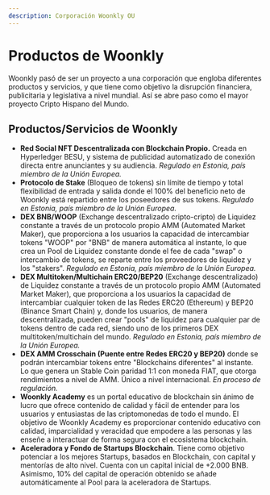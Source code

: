 ```yaml
---
description: Corporación Woonkly OU
---
```


# Productos de Woonkly

Woonkly pasó de ser un proyecto a una corporación que engloba diferentes productos y servicios, y que tiene como objetivo la disrupción financiera, publicitaria y legislativa a nivel mundial. Así se abre paso como el mayor proyecto Cripto Hispano del Mundo.

## Productos/Servicios de Woonkly

* **Red Social NFT Descentralizada con Blockchain Propio.** Creada en Hyperledger BESU, y sistema de publicidad automatizado de conexión directa entre anunciantes y su audiencia. _Regulado en Estonia, país miembro de la Unión Europea._
* **Protocolo de Stake** \(Bloqueo de tokens\) sin límite de tiempo y total flexibilidad de entrada y salida donde el 100% del beneficio neto de Woonkly está repartido entre los poseedores de sus tokens. _Regulado en Estonia, país miembro de la Unión Europea._
* **DEX BNB/WOOP** \(Exchange descentralizado cripto-cripto\) de Liquidez constante a través de un protocolo propio AMM \(Automated Market Maker\), que proporciona a los usuarios la capacidad de intercambiar tokens "WOOP" por "BNB" de manera automática al instante, lo que crea un Pool de Liquidez constante donde el fee de cada "swap" o intercambio de tokens, se reparte entre los proveedores de liquidez y los "stakers". _Regulado en Estonia, país miembro de la Unión Europea._
* **DEX Multitoken/Multichain ERC20/BEP20** \(Exchange descentralizado\) de Liquidez constante a través de un protocolo propio AMM \(Automated Market Maker\), que proporciona a los usuarios la capacidad de intercambiar cualquier token de las Redes ERC20 \(Ethereum\) y BEP20 \(Binance Smart Chain\) y, donde los usuarios, de manera descentralizada, pueden crear "pools" de liquidez para cualquier par de tokens dentro de cada red, siendo uno de los primeros DEX multitoken/multichain del mundo. _Regulado en Estonia, país miembro de la Unión Europea._
* **DEX AMM Crosschain \(Puente entre Redes ERC20 y BEP20\)** donde se podrán intercambiar tokens entre "Blockchains diferentes" al instante. Lo que genera  un Stable Coin paridad 1:1 con moneda FIAT, que otorga rendimientos a nivel de AMM. Único a nivel internacional. _En proceso de regulación._
* **Woonkly Academy** es un portal educativo de blockchain sin ánimo de lucro que ofrece contenido de calidad y fácil de entender para los usuarios y entusiastas de las criptomonedas de todo el mundo. El objetivo de Woonkly Academy es proporcionar contenido educativo con calidad, imparcialidad y veracidad que empodere a las personas y las enseñe a interactuar de forma segura con el ecosistema blockchain.
* **Aceleradora y Fondo de Startups Blockchain**. Tiene como objetivo potenciar a los mejores Startups, basados en Blockchain, con capital y mentorías de alto nivel. Cuenta con un capital inicial de +2.000 BNB. Asimismo, 10% del capital de operación obtenido se añade automáticamente al Pool para la aceleradora de Startups.

